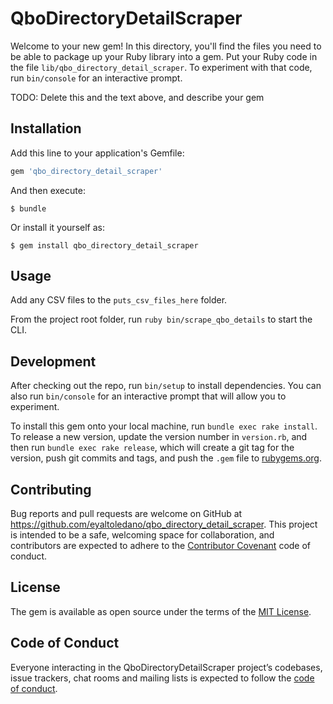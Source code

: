 # QboDirectoryDetailScraper

Welcome to your new gem! In this directory, you'll find the files you need to be able to package up your Ruby library into a gem. Put your Ruby code in the file `lib/qbo_directory_detail_scraper`. To experiment with that code, run `bin/console` for an interactive prompt.

TODO: Delete this and the text above, and describe your gem

## Installation

Add this line to your application's Gemfile:

```ruby
gem 'qbo_directory_detail_scraper'
```

And then execute:

    $ bundle

Or install it yourself as:

    $ gem install qbo_directory_detail_scraper

## Usage

Add any CSV files to the `puts_csv_files_here` folder.

From the project root folder, run `ruby bin/scrape_qbo_details` to start the CLI. 

## Development

After checking out the repo, run `bin/setup` to install dependencies. You can also run `bin/console` for an interactive prompt that will allow you to experiment.

To install this gem onto your local machine, run `bundle exec rake install`. To release a new version, update the version number in `version.rb`, and then run `bundle exec rake release`, which will create a git tag for the version, push git commits and tags, and push the `.gem` file to [rubygems.org](https://rubygems.org).

## Contributing

Bug reports and pull requests are welcome on GitHub at https://github.com/eyaltoledano/qbo_directory_detail_scraper. This project is intended to be a safe, welcoming space for collaboration, and contributors are expected to adhere to the [Contributor Covenant](http://contributor-covenant.org) code of conduct.

## License

The gem is available as open source under the terms of the [MIT License](https://opensource.org/licenses/MIT).

## Code of Conduct

Everyone interacting in the QboDirectoryDetailScraper project’s codebases, issue trackers, chat rooms and mailing lists is expected to follow the [code of conduct](https://github.com/eyaltoledano/qbo_directory_detail_scraper/blob/master/CODE_OF_CONDUCT.md).
